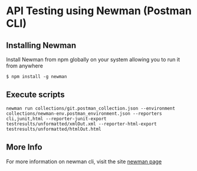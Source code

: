 # API Testing using Newman (Postman CLI)

## Installing Newman
Install Newman from npm globally on your system allowing you to run it from anywhere
```
$ npm install -g newman
```

## Execute scripts
```
newman run collections/git.postman_collection.json --environment collections/newman-env.postman_environment.json --reporters cli,junit,html --reporter-junit-export testresults/unformatted/xmlOut.xml --reporter-html-export testresults/unformatted/htmlOut.html
```

## More Info
For more information on newman cli, visit the site [newman page](https://www.getpostman.com/docs/postman/collection_runs/command_line_integration_with_newman)
